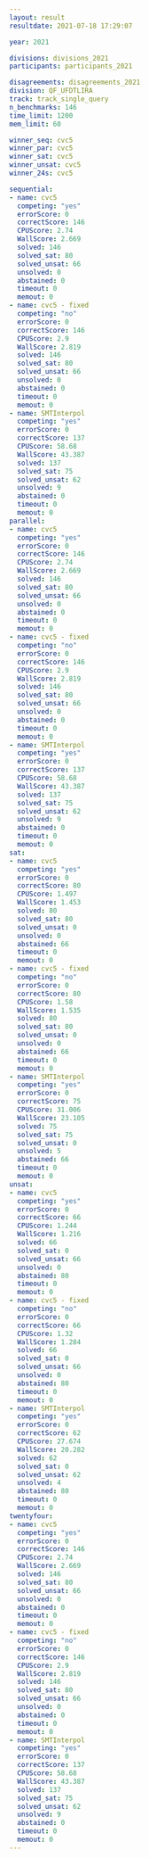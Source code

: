 ```yaml
---
layout: result
resultdate: 2021-07-18 17:29:07

year: 2021

divisions: divisions_2021
participants: participants_2021

disagreements: disagreements_2021
division: QF_UFDTLIRA
track: track_single_query
n_benchmarks: 146
time_limit: 1200
mem_limit: 60

winner_seq: cvc5
winner_par: cvc5
winner_sat: cvc5
winner_unsat: cvc5
winner_24s: cvc5

sequential:
- name: cvc5
  competing: "yes"
  errorScore: 0
  correctScore: 146
  CPUScore: 2.74
  WallScore: 2.669
  solved: 146
  solved_sat: 80
  solved_unsat: 66
  unsolved: 0
  abstained: 0
  timeout: 0
  memout: 0
- name: cvc5 - fixed
  competing: "no"
  errorScore: 0
  correctScore: 146
  CPUScore: 2.9
  WallScore: 2.819
  solved: 146
  solved_sat: 80
  solved_unsat: 66
  unsolved: 0
  abstained: 0
  timeout: 0
  memout: 0
- name: SMTInterpol
  competing: "yes"
  errorScore: 0
  correctScore: 137
  CPUScore: 58.68
  WallScore: 43.387
  solved: 137
  solved_sat: 75
  solved_unsat: 62
  unsolved: 9
  abstained: 0
  timeout: 0
  memout: 0
parallel:
- name: cvc5
  competing: "yes"
  errorScore: 0
  correctScore: 146
  CPUScore: 2.74
  WallScore: 2.669
  solved: 146
  solved_sat: 80
  solved_unsat: 66
  unsolved: 0
  abstained: 0
  timeout: 0
  memout: 0
- name: cvc5 - fixed
  competing: "no"
  errorScore: 0
  correctScore: 146
  CPUScore: 2.9
  WallScore: 2.819
  solved: 146
  solved_sat: 80
  solved_unsat: 66
  unsolved: 0
  abstained: 0
  timeout: 0
  memout: 0
- name: SMTInterpol
  competing: "yes"
  errorScore: 0
  correctScore: 137
  CPUScore: 58.68
  WallScore: 43.387
  solved: 137
  solved_sat: 75
  solved_unsat: 62
  unsolved: 9
  abstained: 0
  timeout: 0
  memout: 0
sat:
- name: cvc5
  competing: "yes"
  errorScore: 0
  correctScore: 80
  CPUScore: 1.497
  WallScore: 1.453
  solved: 80
  solved_sat: 80
  solved_unsat: 0
  unsolved: 0
  abstained: 66
  timeout: 0
  memout: 0
- name: cvc5 - fixed
  competing: "no"
  errorScore: 0
  correctScore: 80
  CPUScore: 1.58
  WallScore: 1.535
  solved: 80
  solved_sat: 80
  solved_unsat: 0
  unsolved: 0
  abstained: 66
  timeout: 0
  memout: 0
- name: SMTInterpol
  competing: "yes"
  errorScore: 0
  correctScore: 75
  CPUScore: 31.006
  WallScore: 23.105
  solved: 75
  solved_sat: 75
  solved_unsat: 0
  unsolved: 5
  abstained: 66
  timeout: 0
  memout: 0
unsat:
- name: cvc5
  competing: "yes"
  errorScore: 0
  correctScore: 66
  CPUScore: 1.244
  WallScore: 1.216
  solved: 66
  solved_sat: 0
  solved_unsat: 66
  unsolved: 0
  abstained: 80
  timeout: 0
  memout: 0
- name: cvc5 - fixed
  competing: "no"
  errorScore: 0
  correctScore: 66
  CPUScore: 1.32
  WallScore: 1.284
  solved: 66
  solved_sat: 0
  solved_unsat: 66
  unsolved: 0
  abstained: 80
  timeout: 0
  memout: 0
- name: SMTInterpol
  competing: "yes"
  errorScore: 0
  correctScore: 62
  CPUScore: 27.674
  WallScore: 20.282
  solved: 62
  solved_sat: 0
  solved_unsat: 62
  unsolved: 4
  abstained: 80
  timeout: 0
  memout: 0
twentyfour:
- name: cvc5
  competing: "yes"
  errorScore: 0
  correctScore: 146
  CPUScore: 2.74
  WallScore: 2.669
  solved: 146
  solved_sat: 80
  solved_unsat: 66
  unsolved: 0
  abstained: 0
  timeout: 0
  memout: 0
- name: cvc5 - fixed
  competing: "no"
  errorScore: 0
  correctScore: 146
  CPUScore: 2.9
  WallScore: 2.819
  solved: 146
  solved_sat: 80
  solved_unsat: 66
  unsolved: 0
  abstained: 0
  timeout: 0
  memout: 0
- name: SMTInterpol
  competing: "yes"
  errorScore: 0
  correctScore: 137
  CPUScore: 58.68
  WallScore: 43.387
  solved: 137
  solved_sat: 75
  solved_unsat: 62
  unsolved: 9
  abstained: 0
  timeout: 0
  memout: 0
---
```

